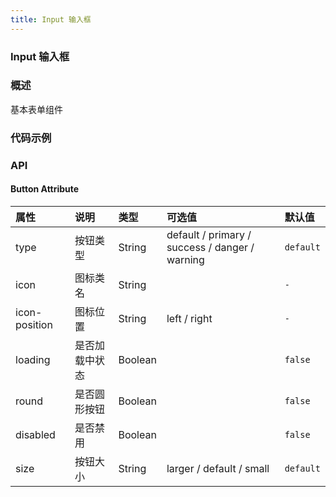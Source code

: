 ```yaml
---
title: Input 输入框
---
```


### Input 输入框

### 概述
基本表单组件

### 代码示例
<ClientOnly>
  <template>
    <div>
      <h4>基础用法</h4>
      <example>
        <lc-input placeholder="请输入"></lc-input>
        <lc-input placeholder="请输入密码" type="password"></lc-input>
        <lc-input placeholder="请输入数字" type="number"></lc-input>
        <lc-input placeholder="" v-model="message"></lc-input>
        <lc-input placeholder="只读" readonly></lc-input>
        <lc-input placeholder="禁止" disabled></lc-input>
      </example>
      <h4>前置/后置标签</h4>
      <example>
        <lc-input placeholder="请输入邮箱">
            <lc-icon name="email" slot="prepend"></lc-icon>
        </lc-input>
        <lc-input placeholder="请搜索">
            <template slot="append">
                <lc-button>搜索</lc-button>
            </template>
        </lc-input>
        <lc-input placeholder="请搜索">
            <lc-button icon="search" slot="append"></lc-button>
        </lc-input>
        <lc-input placeholder="请输入">
            <template slot="prepend">www</template>
            <template slot="append">cn</template>
        </lc-input>
        <template slot="code">{{code3 | format}}</template>
      </example>
      <h4>前 / 后缀内嵌 icon</h4>
      <example>
        <lc-input placeholder="请输入" prefix="search"></lc-input>
        <lc-input placeholder="请搜索" suffix="correct"></lc-input>
        <lc-input placeholder="请搜索" prefix="user" suffix="add"></lc-input>
        <template slot="code">{{code3 | format}}</template>
      </example>
      <h4>不同尺寸</h4>
      <example>
        <lc-input placeholder="larger" size="larger"></lc-input>
        <lc-input placeholder="default"></lc-input>
        <lc-input placeholder="small" size="small"></lc-input>
        <template slot="code">{{code5 | format}}</template>
      </example>
      <h4>可清空</h4>
      <example>
        <lc-input placeholder="请输入" clearable value="111"></lc-input>
        <template slot="code">{{code6 | format}}</template>
      </example>
    </div>
  </template>
</ClientOnly>

<script>
export default {
  filters: {
    format (str) {
      return str.replace(/^ {8}/gm, "").trim()
    }
  },
  data () {
    return {
      code1: `<lc-button>默认</lc-button>
        <lc-button type="primary">主色调</lc-button>
        <lc-button type="success">成功</lc-button>
        <lc-button type="danger">危险</lc-button>
        <lc-button type="warning">警告</lc-button>`,
      code2: `<lc-button icon="setting">设置</lc-button>
        <lc-button icon="setting" round>设置</lc-button>
        <lc-button icon="setting" icon-position="right">设置</lc-button>`,
      code3: `<lc-button disabled>设置</lc-button>`,
      code4: `<lc-button loading>加载中</lc-button>`,
      code5: `<lc-button size="larger">larger</lc-button>
        <lc-button>default</lc-button>
        <lc-button size="small">small</lc-button>`,
      code6: `<lc-button-group>
            <lc-button icon='left'>上一页</lc-button>
            <lc-button>确定</lc-button>
            <lc-button icon="right" icon-position="right">下一页</lc-button>
        </lc-button-group>`,
    }
  },
  methods: {
    handleClick() {
      alert('按钮被点击');
    }
  }
};
</script>

<style lang="less" scoped>
.lc-input{
  display: inline-block;
  margin: 0 20px 10px 0;
}
</style>

### API

#### Button Attribute
| 属性     | 说明     | 类型    | 可选值                                      | 默认值    |
| :------- | :------- | :------ | :------------------------------------------ | :-------- |
| type     | 按钮类型 | String  | default / primary / success / danger / warning | `default` |
| icon  | 图标类名 | String |                                      | `-` |
| icon-position  | 图标位置 | String |  left / right | `-` |
| loading  | 是否加载中状态 | Boolean |    | `false` |
| round    | 是否圆形按钮   | Boolean |    | `false` |
| disabled | 是否禁用       | Boolean |    | `false` |
| size     | 按钮大小       | String  |  larger / default / small     | `default` |
